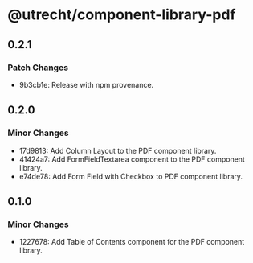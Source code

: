 # @utrecht/component-library-pdf

## 0.2.1

### Patch Changes

- 9b3cb1e: Release with npm provenance.

## 0.2.0

### Minor Changes

- 17d9813: Add Column Layout to the PDF component library.
- 41424a7: Add FormFieldTextarea component to the PDF component library.
- e74de78: Add Form Field with Checkbox to PDF component library.

## 0.1.0

### Minor Changes

- 1227678: Add Table of Contents component for the PDF component library.
